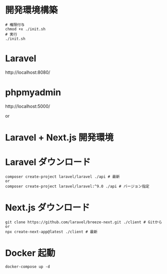 # 開発環境構築

```shell
# 権限付与
chmod +x ./init.sh
# 実行
./init.sh
```

# Laravel
http://localhost:8080/

# phpmyadmin
http://localhost:5000/


or

# Laravel + Next.js 開発環境

# Laravel ダウンロード

```shell
composer create-project laravel/laravel ./api # 最新
or
composer create-project laravel/laravel:^9.0 ./api # バージョン指定
```

# Next.js ダウンロード

```shell
git clone https://github.com/laravel/breeze-next.git ./client # Gitから
or
npx create-next-app@latest ./client # 最新
```

# Docker 起動

```shell
docker-compose up -d
```
